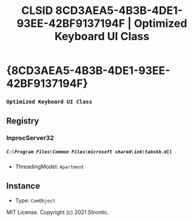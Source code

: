 ﻿---
title: "CLSID 8CD3AEA5-4B3B-4DE1-93EE-42BF9137194F | Optimized Keyboard UI Class"
excerpt: What is COM-Object CLSID 8CD3AEA5-4B3B-4DE1-93EE-42BF9137194F?
---

# {8CD3AEA5-4B3B-4DE1-93EE-42BF9137194F}

### `Optimized Keyboard UI Class`

## Registry


### InprocServer32

##### `C:\Program Files\Common Files\microsoft shared\ink\tabskb.dll`
* ThreadingModel: `Apartment`

## Instance

* Type: `ComObject`

MIT License. Copyright (c) 2021 Strontic.


